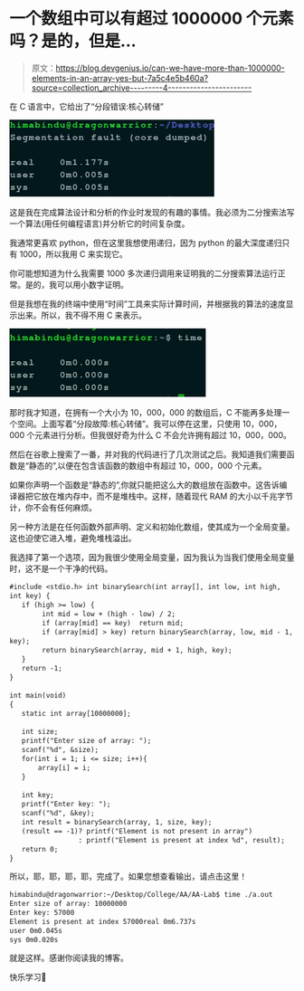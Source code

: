 # 一个数组中可以有超过 1000000 个元素吗？是的，但是…

> 原文：<https://blog.devgenius.io/can-we-have-more-than-1000000-elements-in-an-array-yes-but-7a5c4e5b460a?source=collection_archive---------4----------------------->

在 C 语言中，它给出了“分段错误:核心转储”

![](img/493581cc0ce5e8aed988a885b80fa8b6.png)

这是我在完成算法设计和分析的作业时发现的有趣的事情。我必须为二分搜索法写一个算法(用任何编程语言)并分析它的时间复杂度。

我通常更喜欢 python，但在这里我想使用递归，因为 python 的最大深度递归只有 1000，所以我用 C 来实现它。

你可能想知道为什么我需要 1000 多次递归调用来证明我的二分搜索算法运行正常。是的，我可以用小数字证明。

但是我想在我的终端中使用“时间”工具来实际计算时间，并根据我的算法的速度显示出来。所以，我不得不用 C 来表示。

![](img/1cccdbd89b06c93a9cab2f604b4193c2.png)

那时我才知道，在拥有一个大小为 10，000，000 的数组后，C 不能再多处理一个空间。上面写着“分段故障:核心转储”。我可以停在这里，只使用 10，000，000 个元素进行分析。但我很好奇为什么 C 不会允许拥有超过 10，000，000。

然后在谷歌上搜索了一番，并对我的代码进行了几次测试之后。我知道我们需要函数是“静态的”,以便在包含该函数的数组中有超过 10，000，000 个元素。

如果你声明一个函数是“静态的”,你就只能把这么大的数组放在函数中。这告诉编译器把它放在堆内存中，而不是堆栈中。这样，随着现代 RAM 的大小以千兆字节计，你不会有任何麻烦。

另一种方法是在任何函数外部声明、定义和初始化数组，使其成为一个全局变量。这也迫使它进入堆，避免堆栈溢出。

我选择了第一个选项，因为我很少使用全局变量，因为我认为当我们使用全局变量时，这不是一个干净的代码。

```
#include <stdio.h> int binarySearch(int array[], int low, int high, int key) {
   if (high >= low) {
        int mid = low + (high - low) / 2;
        if (array[mid] == key)  return mid;
        if (array[mid] > key) return binarySearch(array, low, mid - 1, key);
        return binarySearch(array, mid + 1, high, key);
   }
   return -1;
}

int main(void)
{  
   static int array[10000000];

   int size;
   printf("Enter size of array: ");
   scanf("%d", &size);
   for(int i = 1; i <= size; i++){
       array[i] = i;
   }

   int key;
   printf("Enter key: ");
   scanf("%d", &key);
   int result = binarySearch(array, 1, size, key);
   (result == -1)? printf("Element is not present in array")
                 : printf("Element is present at index %d", result);
   return 0;
}
```

所以，耶，耶，耶，耶，完成了。如果您想查看输出，请点击这里！

```
himabindu@dragonwarrior:~/Desktop/College/AA/AA-Lab$ time ./a.out
Enter size of array: 10000000
Enter key: 57000
Element is present at index 57000real 0m6.737s
user 0m0.045s
sys 0m0.020s
```

就是这样。感谢你阅读我的博客。

快乐学习🎈